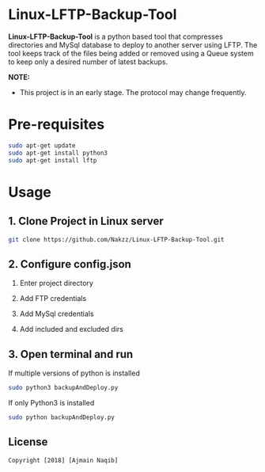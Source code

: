 # Linux-LFTP-Backup-Tool

**Linux-LFTP-Backup-Tool** is a python based tool that compresses directories and MySql database to deploy to another server using LFTP. The tool keeps track of the files being added or removed using a Queue system to keep only a desired number of latest backups.

**NOTE:**
* This project is in an early stage. The protocol may change frequently.

# Pre-requisites
```sh
sudo apt-get update
sudo apt-get install python3
sudo apt-get install lftp
```

# Usage

## 1. Clone Project in Linux server
```sh
git clone https://github.com/Nakzz/Linux-LFTP-Backup-Tool.git
```

## 2. Configure config.json
1. Enter project directory

2. Add FTP credentials

3. Add MySql credentials

4. Add included and excluded dirs

## 3. Open terminal and run 
If multiple versions of python is installed
```sh
sudo python3 backupAndDeploy.py
```

If only Python3 is installed
```sh
sudo python backupAndDeploy.py
```

## License

    Copyright [2018] [Ajmain Naqib]

